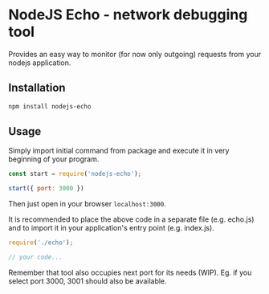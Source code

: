 # NodeJS Echo - network debugging tool

Provides an easy way to monitor (for now only outgoing) requests from your nodejs application.

## Installation

```sh
npm install nodejs-echo
```

## Usage

Simply import initial command from package and execute it in very beginning of your program. 

```js
const start = require('nodejs-echo');

start({ port: 3000 })
```
Then just open in your browser `localhost:3000`.

It is recommended to place the above code in a separate file (e.g. echo.js) and to import it in your application's entry point (e.g. index.js).

```js
require('./echo'); 

// your code...
```

Remember that tool also occupies next port for its needs (WIP). Eg. if you select port 3000, 3001 should also be available.
